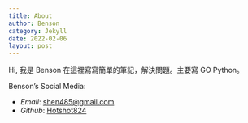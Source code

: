 ```yaml
---
title: About
author: Benson
category: Jekyll
date: 2022-02-06
layout: post
---
```


Hi, 我是 Benson 在這裡寫寫簡單的筆記，解決問題。主要寫 GO Python。

Benson’s Social Media:
- _Email_: shen485@gmail.com
- _Github_: [Hotshot824](https://github.com/Hotshot824)